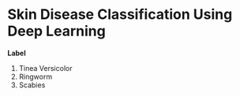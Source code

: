 # Skin Disease Classification Using Deep Learning
**Label**
1. Tinea Versicolor
2. Ringworm
3. Scabies

